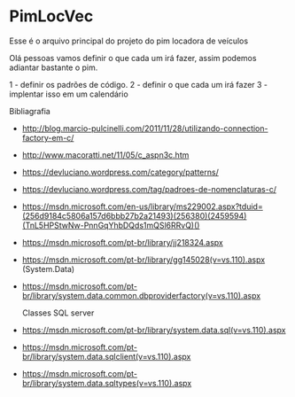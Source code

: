 # PimLocVec
Esse é o arquivo principal do projeto do pim locadora de veículos

Olá pessoas vamos definir o que cada um irá fazer, assim podemos adiantar bastante o pim.

1 - definir os padrões de código.
2 - definir o que cada um irá fazer 
3 - implentar isso em um calendário

Bibliagrafia

- http://blog.marcio-pulcinelli.com/2011/11/28/utilizando-connection-factory-em-c/
- http://www.macoratti.net/11/05/c_aspn3c.htm
- https://devluciano.wordpress.com/category/patterns/
- https://devluciano.wordpress.com/tag/padroes-de-nomenclaturas-c/
- https://msdn.microsoft.com/en-us/library/ms229002.aspx?tduid=(256d9184c5806a157d6bbb27b2a21493)(256380)(2459594)(TnL5HPStwNw-PnnGqYhbDQds1mQSl6RRvQ)()
- https://msdn.microsoft.com/pt-br/library/jj218324.aspx
- https://msdn.microsoft.com/pt-br/library/gg145028(v=vs.110).aspx (System.Data)
- https://msdn.microsoft.com/pt-br/library/system.data.common.dbproviderfactory(v=vs.110).aspx

    Classes SQL server
- https://msdn.microsoft.com/pt-br/library/system.data.sql(v=vs.110).aspx
- https://msdn.microsoft.com/pt-br/library/system.data.sqlclient(v=vs.110).aspx
- https://msdn.microsoft.com/pt-br/library/system.data.sqltypes(v=vs.110).aspx

